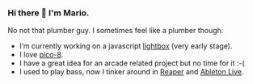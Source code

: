 ### Hi there 👋 I'm Mario.
No not that plumber guy. I sometimes feel like a plumber though.

- I’m currently working on a javascript [lightbox](https://github.com/zothynine/LastLightbox) (very early stage).
- I love [pico-8](https://www.lexaloffle.com/pico-8.php).
- I have a great idea for an arcade related project but no time for it :-(
- I used to play bass, now I tinker around in [Reaper](https://www.reaper.fm) and [Ableton Live](https://www.ableton.com).

<!--
**zothynine/zothynine** is a ✨ _special_ ✨ repository because its `README.md` (this file) appears on your GitHub profile.

Here are some ideas to get you started:

- 🔭 I’m currently working on ...
- 🌱 I’m currently learning ...
- 👯 I’m looking to collaborate on ...
- 🤔 I’m looking for help with ...
- 💬 Ask me about ...
- 📫 How to reach me: ...
- 😄 Pronouns: ...
- ⚡ Fun fact: ...
-->
